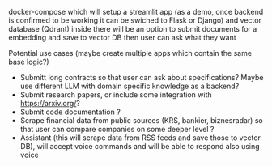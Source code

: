 docker-compose which will setup a streamlit app (as a demo, once backend is confirmed to be working it can be swiched to Flask or Django) and vector database (Qdrant)
inside there will be an option to submit documents for a embedding and save to vector DB
then user can ask what they want

Potential use cases (maybe create multiple apps which contain the same base logic?)
- Submitt long contracts so that user can ask about specifications? Maybe use different LLM with domain specific knowledge as a backend?
- Submit research papers, or include some integration with https://arxiv.org/?
- Submit code documentation ?
- Scrape financial data from public sources (KRS, bankier, biznesradar) so that user can compare companies on some deeper level ?
- Assistant (this will scrape data from RSS feeds and save those to vector DB), will accept voice commands and will be able to respond also using voice
